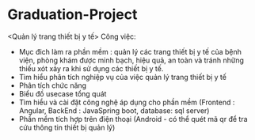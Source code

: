 # Graduation-Project
<Quản lý trang thiết bị y tế>
Công việc: 
* Mục đich làm ra phần mềm : quản lý các trang thiết bị y tế của bệnh viện, 
                            phòng khám được minh bạch, hiệu quả, an toàn và tránh những thiếu xót xảy ra khi sử dụng các thiết bị y tế.
* Tìm hiểu phân tích nghiệp vụ của việc quản lý trang thiết bị y tế
* Phân tích chức năng
* Biểu đồ usecase tổng quát
* Tìm hiểu và cài đặt công nghệ áp dụng cho phần mềm (Frontend : Angular, BackEnd : JavaSpring boot, database: sql server)
* Phần mềm tích hợp trên điện thoại (Android - có thể quét mã qr để tra cứu thông tin thiết bị quản lý)

